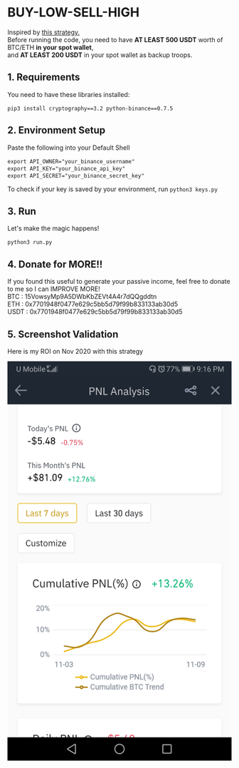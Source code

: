 # BUY-LOW-SELL-HIGH
Inspired by [this strategy.](https://medium.com/@Grandecoffee/how-to-never-lose-money-in-the-stock-market-again-2a1f48c86c45)  
Before running the code, you need to have **AT LEAST 500 USDT** worth of BTC/ETH **in your spot wallet**,  
and **AT LEAST 200 USDT** in your spot wallet as backup troops.

## 1. Requirements
You need to have these libraries installed:
```
pip3 install cryptography==3.2 python-binance==0.7.5
```
## 2. Environment Setup
Paste the following into your Default Shell
```
export API_OWNER="your_binance_username"
export API_KEY="your_binance_api_key"
export API_SECRET="your_binance_secret_key"
```
To check if your key is saved by your environment, run `python3 keys.py`

## 3. Run
Let's make the magic happens!
```
python3 run.py
```
## 4. Donate for MORE!!
If you found this useful to generate your passive income, feel free to donate to me so I can IMPROVE MORE!  
BTC   : 15VowsyMp9A5DWbKbZEVt4A4r7dQQgddtn  
ETH   : 0x7701948f0477e629c5bb5d79f99b833133ab30d5  
USDT  : 0x7701948f0477e629c5bb5d79f99b833133ab30d5  

## 5. Screenshot Validation
Here is my ROI on Nov 2020 with this strategy
<p align="center">
  <img src="screenshot.jpg">
</p>

